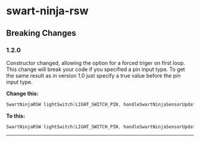 # swart-ninja-rsw

## Breaking Changes
### 1.2.0
Constructor changed, allowing the option for a forced triger on first loop. This change will break your code if you specified a pin input type. To get the same result as in version 1.0 just specify a true value before the pin input type.

**Change this:**
```c++
SwartNinjaRSW lightSwitch(LIGHT_SWITCH_PIN, handleSwartNinjaSensorUpdate, INPUT);
```
**To this:**
```c++
SwartNinjaRSW lightSwitch(LIGHT_SWITCH_PIN, handleSwartNinjaSensorUpdate, true, INPUT);
```

---